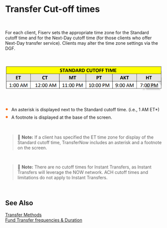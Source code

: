 # Transfer Cut-off times 
&nbsp;

For each client, Fiserv sets the appropriate time zone for the Standard cutoff time and for the Next-Day 
cutoff time (for those clients who offer Next-Day transfer service). Clients may alter the time zone 
settings via the DGF. 

&nbsp;


<center>

![image](../../assets/images/Standard_CutOff_Time.png) <br/>


</center>

&nbsp;



<div class="card-body">
<ul>
<li>An asterisk is displayed next to the Standard cutoff time. (i.e., 1 AM ET*) </li>
<li>A footnote is displayed at the base of the screen. </li>
</ul>

&nbsp;

<!-- theme: info -->

 > :memo: **Note:** If a client has specified the ET time zone for display of the Standard cutoff time, TransferNow includes an asterisk and a footnote on the screen.

 &nbsp;
<!-- theme: info -->

 > :memo: **Note:** There are no cutoff times for Instant Transfers, as Instant Transfers will leverage the NOW network. ACH cutoff times and limitations do not apply to Instant Transfers.

&nbsp;



## See Also

[Transfer Methods](?path=docs/fund-transfer/transfer-methods.md)  
[Fund Transfer frequencies & Duration](?path=docs/fund-transfer/FT-freq.md)

<style>
    .card-body ul {
        list-style: none;
        padding-left: 20px;
    }
    .card-body ul li::before {
        content: "\2022";
        font-size: 1.5em;
        color: #f60;
        display: inline-block;
        width: 1em;
        margin-left: -1em;
    }



